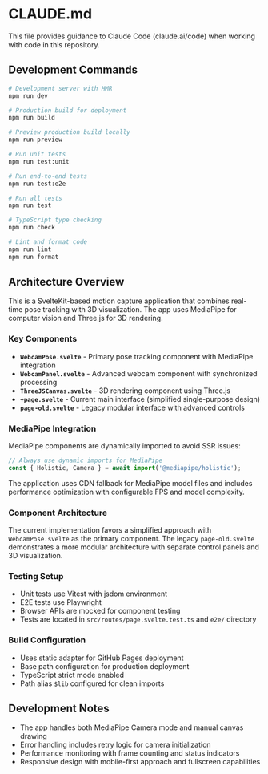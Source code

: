 # CLAUDE.md

This file provides guidance to Claude Code (claude.ai/code) when working with code in this repository.

## Development Commands

```bash
# Development server with HMR
npm run dev

# Production build for deployment
npm run build

# Preview production build locally
npm run preview

# Run unit tests
npm run test:unit

# Run end-to-end tests
npm run test:e2e

# Run all tests
npm run test

# TypeScript type checking
npm run check

# Lint and format code
npm run lint
npm run format
```

## Architecture Overview

This is a SvelteKit-based motion capture application that combines real-time pose tracking with 3D visualization. The app uses MediaPipe for computer vision and Three.js for 3D rendering.

### Key Components

- **`WebcamPose.svelte`** - Primary pose tracking component with MediaPipe integration
- **`WebcamPanel.svelte`** - Advanced webcam component with synchronized processing
- **`ThreeJSCanvas.svelte`** - 3D rendering component using Three.js
- **`+page.svelte`** - Current main interface (simplified single-purpose design)
- **`page-old.svelte`** - Legacy modular interface with advanced controls

### MediaPipe Integration

MediaPipe components are dynamically imported to avoid SSR issues:

```javascript
// Always use dynamic imports for MediaPipe
const { Holistic, Camera } = await import('@mediapipe/holistic');
```

The application uses CDN fallback for MediaPipe model files and includes performance optimization with configurable FPS and model complexity.

### Component Architecture

The current implementation favors a simplified approach with `WebcamPose.svelte` as the primary component. The legacy `page-old.svelte` demonstrates a more modular architecture with separate control panels and 3D visualization.

### Testing Setup

- Unit tests use Vitest with jsdom environment
- E2E tests use Playwright
- Browser APIs are mocked for component testing
- Tests are located in `src/routes/page.svelte.test.ts` and `e2e/` directory

### Build Configuration

- Uses static adapter for GitHub Pages deployment
- Base path configuration for production deployment
- TypeScript strict mode enabled
- Path alias `$lib` configured for clean imports

## Development Notes

- The app handles both MediaPipe Camera mode and manual canvas drawing
- Error handling includes retry logic for camera initialization
- Performance monitoring with frame counting and status indicators
- Responsive design with mobile-first approach and fullscreen capabilities
